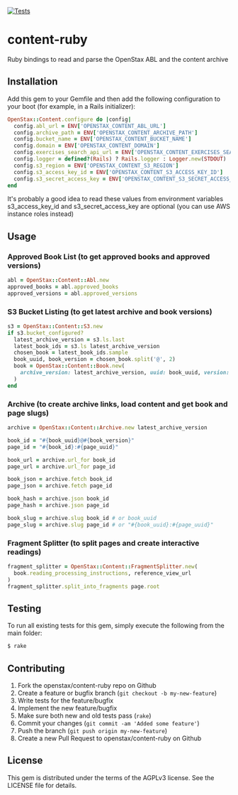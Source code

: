 [![Tests](https://github.com/openstax/content-ruby/workflows/Tests/badge.svg)](https://github.com/openstax/content-ruby/actions/workflows/tests.yml)

# content-ruby
Ruby bindings to read and parse the OpenStax ABL and the content archive

## Installation
Add this gem to your Gemfile and then add the following configuration to your boot
(for example, in a Rails initializer):

```rb
OpenStax::Content.configure do |config|
  config.abl_url = ENV['OPENSTAX_CONTENT_ABL_URL']
  config.archive_path = ENV['OPENSTAX_CONTENT_ARCHIVE_PATH']
  config.bucket_name = ENV['OPENSTAX_CONTENT_BUCKET_NAME']
  config.domain = ENV['OPENSTAX_CONTENT_DOMAIN']
  config.exercises_search_api_url = ENV['OPENSTAX_CONTENT_EXERCISES_SEARCH_API_URL']
  config.logger = defined?(Rails) ? Rails.logger : Logger.new(STDOUT)
  config.s3_region = ENV['OPENSTAX_CONTENT_S3_REGION']
  config.s3_access_key_id = ENV['OPENSTAX_CONTENT_S3_ACCESS_KEY_ID']
  config.s3_secret_access_key = ENV['OPENSTAX_CONTENT_S3_SECRET_ACCESS_KEY']
end
```

It's probably a good idea to read these values from environment variables
s3_access_key_id and s3_secret_access_key are optional (you can use AWS instance roles instead)

## Usage

### Approved Book List (to get approved books and approved versions)
```rb
abl = OpenStax::Content::Abl.new
approved_books = abl.approved_books
approved_versions = abl.approved_versions
```

### S3 Bucket Listing (to get latest archive and book versions)
```rb
s3 = OpenStax::Content::S3.new
if s3.bucket_configured?
  latest_archive_version = s3.ls.last
  latest_book_ids = s3.ls latest_archive_version
  chosen_book = latest_book_ids.sample
  book_uuid, book_version = chosen_book.split('@', 2)
  book = OpenStax::Content::Book.new(
    archive_version: latest_archive_version, uuid: book_uuid, version: book_version
  )
end
```

### Archive (to create archive links, load content and get book and page slugs)
```rb
archive = OpenStax::Content::Archive.new latest_archive_version

book_id = "#{book_uuid}@#{book_version}"
page_id = "#{book_id}:#{page_uuid}"

book_url = archive.url_for book_id
page_url = archive.url_for page_id

book_json = archive.fetch book_id
page_json = archive.fetch page_id

book_hash = archive.json book_id
page_hash = archive.json page_id

book_slug = archive.slug book_id # or book_uuid
page_slug = archive.slug page_id # or "#{book_uuid}:#{page_uuid}"
```

### Fragment Splitter (to split pages and create interactive readings)
```rb
fragment_splitter = OpenStax::Content::FragmentSplitter.new(
  book.reading_processing_instructions, reference_view_url
)
fragment_splitter.split_into_fragments page.root
```

## Testing

To run all existing tests for this gem, simply execute the following from the main folder:

```sh
$ rake
```

## Contributing

1. Fork the openstax/content-ruby repo on Github
2. Create a feature or bugfix branch (`git checkout -b my-new-feature`)
3. Write tests for the feature/bugfix
4. Implement the new feature/bugfix
5. Make sure both new and old tests pass (`rake`)
6. Commit your changes (`git commit -am 'Added some feature'`)
7. Push the branch (`git push origin my-new-feature`)
8. Create a new Pull Request to openstax/content-ruby on Github

## License

This gem is distributed under the terms of the AGPLv3 license.
See the LICENSE file for details.

